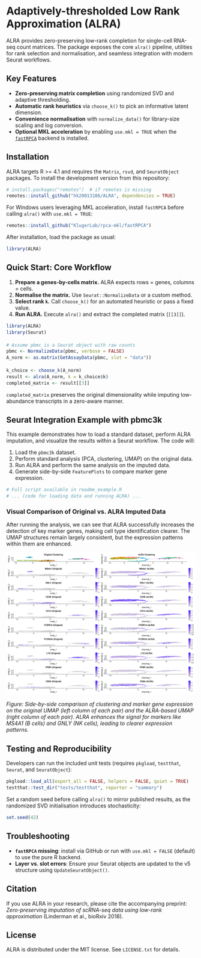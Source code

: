# Adaptively-thresholded Low Rank Approximation (ALRA)

ALRA provides zero-preserving low-rank completion for single-cell RNA-seq count matrices. The package exposes the core `alra()` pipeline, utilities for rank selection and normalisation, and seamless integration with modern Seurat workflows.

## Key Features
- **Zero-preserving matrix completion** using randomized SVD and adaptive thresholding.
- **Automatic rank heuristics** via `choose_k()` to pick an informative latent dimension.
- **Convenience normalisation** with `normalize_data()` for library-size scaling and log conversion.
- **Optional MKL acceleration** by enabling `use.mkl = TRUE` when the [`fastRPCA`](https://github.com/KlugerLab/rpca-mkl) backend is installed.

## Installation

ALRA targets R \>= 4.1 and requires the `Matrix`, `rsvd`, and `SeuratObject` packages. To install the development version from this repository:

```r
# install.packages("remotes")  # if remotes is missing
remotes::install_github("hk20013106/ALRA", dependencies = TRUE)
```

For Windows users leveraging MKL acceleration, install `fastRPCA` before calling `alra()` with `use.mkl = TRUE`:

```r
remotes::install_github("KlugerLab/rpca-mkl/fastRPCA")
```

After installation, load the package as usual:

```r
library(ALRA)
```

## Quick Start: Core Workflow

1. **Prepare a genes-by-cells matrix.** ALRA expects rows = genes, columns = cells.
2. **Normalise the matrix.** Use `Seurat::NormalizeData` or a custom method.
3. **Select rank `k`.** Call `choose_k()` for an automated heuristic or pass a fixed value.
4. **Run ALRA.** Execute `alra()` and extract the completed matrix (`[[3]]`).

```r
library(ALRA)
library(Seurat)

# Assume pbmc is a Seurat object with raw counts
pbmc <- NormalizeData(pbmc, verbose = FALSE)
A_norm <- as.matrix(GetAssayData(pbmc, slot = "data"))

k_choice <- choose_k(A_norm)
result <- alra(A_norm, k = k_choice$k)
completed_matrix <- result[[3]]
```

`completed_matrix` preserves the original dimensionality while imputing low-abundance transcripts in a zero-aware manner.

## Seurat Integration Example with pbmc3k

This example demonstrates how to load a standard dataset, perform ALRA imputation, and visualize the results within a Seurat workflow. The code will:
1.  Load the `pbmc3k` dataset.
2.  Perform standard analysis (PCA, clustering, UMAP) on the original data.
3.  Run ALRA and perform the same analysis on the imputed data.
4.  Generate side-by-side `FeaturePlots` to compare marker gene expression.

```r
# Full script available in readme_example.R
# ... (code for loading data and running ALRA) ...
```

### Visual Comparison of Original vs. ALRA Imputed Data

After running the analysis, we can see that ALRA successfully increases the detection of key marker genes, making cell type identification clearer. The UMAP structures remain largely consistent, but the expression patterns within them are enhanced.

![Comparison of Original and ALRA Imputed Data](alra_comparison_plot.png)

*Figure: Side-by-side comparison of clustering and marker gene expression on the original UMAP (left column of each pair) and the ALRA-based UMAP (right column of each pair). ALRA enhances the signal for markers like MS4A1 (B cells) and GNLY (NK cells), leading to clearer expression patterns.*


## Testing and Reproducibility

Developers can run the included unit tests (requires `pkgload`, `testthat`, `Seurat`, and `SeuratObject`):

```r
pkgload::load_all(export_all = FALSE, helpers = FALSE, quiet = TRUE)
testthat::test_dir("tests/testthat", reporter = "summary")
```

Set a random seed before calling `alra()` to mirror published results, as the randomized SVD initialisation introduces stochasticity:

```r
set.seed(42)
```

## Troubleshooting

- **`fastRPCA` missing**: install via GitHub or run with `use.mkl = FALSE` (default) to use the pure R backend.
- **Layer vs. slot errors**: Ensure your Seurat objects are updated to the v5 structure using `UpdateSeuratObject()`.

## Citation

If you use ALRA in your research, please cite the accompanying preprint: *Zero-preserving imputation of scRNA-seq data using low-rank approximation* (Linderman et al., bioRxiv 2018).

## License

ALRA is distributed under the MIT license. See `LICENSE.txt` for details.
